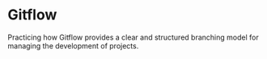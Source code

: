 # Gitflow
Practicing how Gitflow provides a clear and structured branching model for managing the development of projects.
